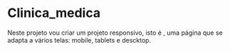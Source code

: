 # Clinica_medica
 Neste projeto vou criar um projeto responsivo, isto é , uma página que se adapta a vários telas: mobile, tablets e descktop.
